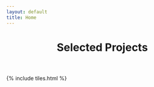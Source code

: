 ```yaml
---
layout: default
title: Home
---
```


<header>
<h1>Selected Projects</h1>
</header>

{% include tiles.html %}

